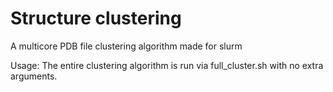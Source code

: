 # Structure clustering
A multicore PDB file clustering algorithm made for slurm

Usage: 
The entire clustering algorithm is run via full_cluster.sh with no extra arguments. 
